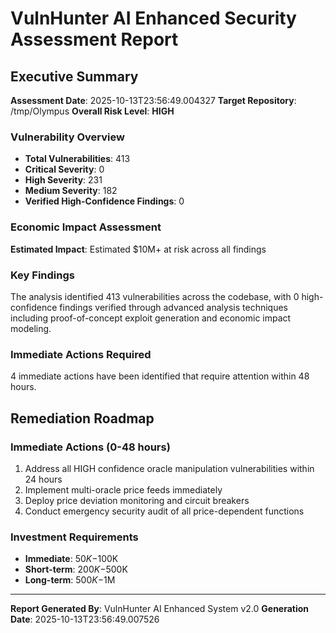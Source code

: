 # VulnHunter AI Enhanced Security Assessment Report

## Executive Summary

**Assessment Date**: 2025-10-13T23:56:49.004327
**Target Repository**: /tmp/Olympus
**Overall Risk Level**: **HIGH**

### Vulnerability Overview
- **Total Vulnerabilities**: 413
- **Critical Severity**: 0
- **High Severity**: 231
- **Medium Severity**: 182
- **Verified High-Confidence Findings**: 0

### Economic Impact Assessment
**Estimated Impact**: Estimated $10M+ at risk across all findings

### Key Findings
The analysis identified 413 vulnerabilities across the codebase, with 0 high-confidence findings verified through advanced analysis techniques including proof-of-concept exploit generation and economic impact modeling.

### Immediate Actions Required
4 immediate actions have been identified that require attention within 48 hours.

## Remediation Roadmap

### Immediate Actions (0-48 hours)
1. Address all HIGH confidence oracle manipulation vulnerabilities within 24 hours
2. Implement multi-oracle price feeds immediately
3. Deploy price deviation monitoring and circuit breakers
4. Conduct emergency security audit of all price-dependent functions

### Investment Requirements
- **Immediate**: $50K-$100K
- **Short-term**: $200K-$500K
- **Long-term**: $500K-$1M

---

**Report Generated By**: VulnHunter AI Enhanced System v2.0
**Generation Date**: 2025-10-13T23:56:49.007526

